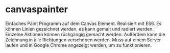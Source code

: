 # canvaspainter

Einfaches Paint Programm auf dem Canvas Element.
Realisiert mit ES6. 
Es können Linien gezeichnet werden, es kann gemalt und radiert werden.
Einzelne Aktionen können rückgängig gemacht werden.
Außerdem kann die Zeichnung in alle Richtungen verschoben werden. 
Muss auf einem Server laufen und in Google Chrome angezeigt werden, um
zu funktionieren.
